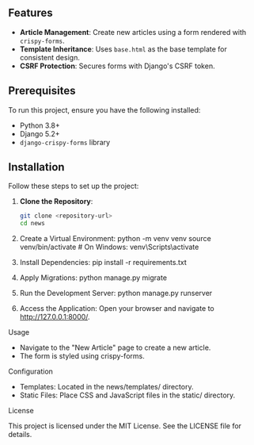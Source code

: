 ## Features

- **Article Management**: Create new articles using a form rendered with `crispy-forms`.
- **Template Inheritance**: Uses `base.html` as the base template for consistent design.
- **CSRF Protection**: Secures forms with Django's CSRF token.


## Prerequisites

To run this project, ensure you have the following installed:
- Python 3.8+
- Django 5.2+
- `django-crispy-forms` library


## Installation

Follow these steps to set up the project:

1. **Clone the Repository**:
   ```bash
   git clone <repository-url>
   cd news

2. Create a Virtual Environment:
python -m venv venv
source venv/bin/activate  # On Windows: venv\Scripts\activate

3. Install Dependencies:
pip install -r requirements.txt

4. Apply Migrations:
python manage.py migrate

5. Run the Development Server:
python manage.py runserver

6. Access the Application: Open your browser and navigate to http://127.0.0.1:8000/.

Usage

- Navigate to the "New Article" page to create a new article.
- The form is styled using crispy-forms.

Configuration

- Templates: Located in the news/templates/ directory.
- Static Files: Place CSS and JavaScript files in the static/ directory.

License

This project is licensed under the MIT License. See the LICENSE file for details.

